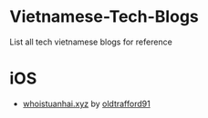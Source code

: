 # Vietnamese-Tech-Blogs
List all tech vietnamese blogs for reference

# iOS

- [whoistuanhai.xyz](http://whoistuanhai.xyz) by [oldtrafford91](https://www.facebook.com/tuanhai1991)
